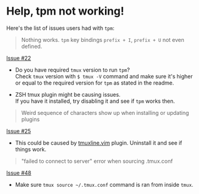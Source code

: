 # Help, tpm not working!

Here's the list of issues users had with `tpm`:

> Nothing works. `tpm` key bindings `prefix + I`, `prefix + U` not even
  defined.

[Issue #22](https://github.com/tmux-plugins/tpm/issues/22)

- Do you have required `tmux` version to run `tpm`?<br/>
  Check `tmux` version with `$ tmux -V` command and make sure it's higher or
  equal to the required version for `tpm` as stated in the readme.

- ZSH tmux plugin might be causing issues.<br/>
  If you have it installed, try disabling it and see if `tpm` works then.

> Weird sequence of characters show up when installing or updating plugins

[Issue #25](https://github.com/tmux-plugins/tpm/issues/25)

- This could be caused by [tmuxline.vim](https://github.com/edkolev/tmuxline.vim)
  plugin. Uninstall it and see if things work.

> "failed to connect to server" error when sourcing .tmux.conf

[Issue #48](https://github.com/tmux-plugins/tpm/issues/48)

- Make sure `tmux source ~/.tmux.conf` command is ran from inside `tmux`.
